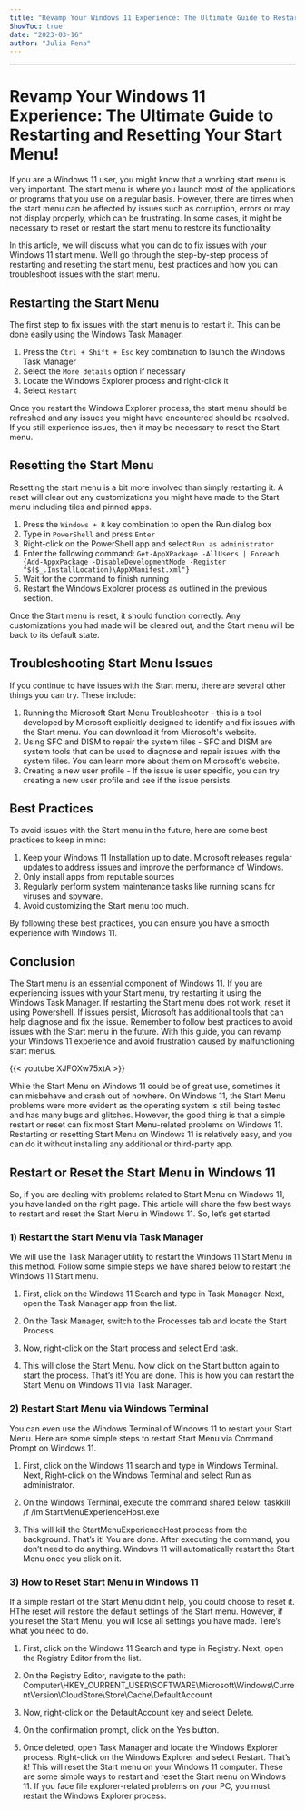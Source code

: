 ```yaml
---
title: "Revamp Your Windows 11 Experience: The Ultimate Guide to Restarting and Resetting Your Start Menu!"
ShowToc: true 
date: "2023-03-16"
author: "Julia Pena"
---
```

*****
# Revamp Your Windows 11 Experience: The Ultimate Guide to Restarting and Resetting Your Start Menu!

If you are a Windows 11 user, you might know that a working start menu is very important. The start menu is where you launch most of the applications or programs that you use on a regular basis. However, there are times when the start menu can be affected by issues such as corruption, errors or may not display properly, which can be frustrating. In some cases, it might be necessary to reset or restart the start menu to restore its functionality.

In this article, we will discuss what you can do to fix issues with your Windows 11 start menu. We’ll go through the step-by-step process of restarting and resetting the start menu, best practices and how you can troubleshoot issues with the start menu.

## Restarting the Start Menu

The first step to fix issues with the start menu is to restart it. This can be done easily using the Windows Task Manager.

1. Press the `Ctrl + Shift + Esc` key combination to launch the Windows Task Manager
2. Select the `More details` option if necessary
3. Locate the Windows Explorer process and right-click it
4. Select `Restart`

Once you restart the Windows Explorer process, the start menu should be refreshed and any issues you might have encountered should be resolved. If you still experience issues, then it may be necessary to reset the Start menu.

## Resetting the Start Menu

Resetting the start menu is a bit more involved than simply restarting it. A reset will clear out any customizations you might have made to the Start menu including tiles and pinned apps.

1. Press the `Windows + R` key combination to open the Run dialog box
2. Type in `PowerShell` and press `Enter`
3. Right-click on the PowerShell app and select `Run as administrator`
4. Enter the following command: `Get-AppXPackage -AllUsers | Foreach {Add-AppxPackage -DisableDevelopmentMode -Register "$($_.InstallLocation)\AppXManifest.xml"}`
5. Wait for the command to finish running
6. Restart the Windows Explorer process as outlined in the previous section.

Once the Start menu is reset, it should function correctly. Any customizations you had made will be cleared out, and the Start menu will be back to its default state.

## Troubleshooting Start Menu Issues

If you continue to have issues with the Start menu, there are several other things you can try. These include:

1. Running the Microsoft Start Menu Troubleshooter - this is a tool developed by Microsoft explicitly designed to identify and fix issues with the Start menu. You can download it from Microsoft's website.
2. Using SFC and DISM to repair the system files - SFC and DISM are system tools that can be used to diagnose and repair issues with the system files. You can learn more about them on Microsoft's website.
3. Creating a new user profile - If the issue is user specific, you can try creating a new user profile and see if the issue persists. 


## Best Practices

To avoid issues with the Start menu in the future, here are some best practices to keep in mind:

1. Keep your Windows 11 Installation up to date. Microsoft releases regular updates to address issues and improve the performance of Windows.
2. Only install apps from reputable sources
3. Regularly perform system maintenance tasks like running scans for viruses and spyware.
4. Avoid customizing the Start menu too much.

By following these best practices, you can ensure you have a smooth experience with Windows 11.

## Conclusion

The Start menu is an essential component of Windows 11. If you are experiencing issues with your Start menu, try restarting it using the Windows Task Manager. If restarting the Start menu does not work, reset it using Powershell. If issues persist, Microsoft has additional tools that can help diagnose and fix the issue. Remember to follow best practices to avoid issues with the Start menu in the future. With this guide, you can revamp your Windows 11 experience and avoid frustration caused by malfunctioning start menus.

{{< youtube XJFOXw75xtA >}} 



While the Start Menu on Windows 11 could be of great use, sometimes it can misbehave and crash out of nowhere. On Windows 11, the Start Menu problems were more evident as the operating system is still being tested and has many bugs and glitches.
However, the good thing is that a simple restart or reset can fix most Start Menu-related problems on Windows 11. Restarting or resetting Start Menu on Windows 11 is relatively easy, and you can do it without installing any additional or third-party app.

 
## Restart or Reset the Start Menu in Windows 11


So, if you are dealing with problems related to Start Menu on Windows 11, you have landed on the right page. This article will share the few best ways to restart and reset the Start Menu in Windows 11. So, let’s get started.

 
### 1) Restart the Start Menu via Task Manager


We will use the Task Manager utility to restart the Windows 11 Start Menu in this method. Follow some simple steps we have shared below to restart the Windows 11 Start menu.
1. First, click on the Windows 11 Search and type in Task Manager. Next, open the Task Manager app from the list.

2. On the Task Manager, switch to the Processes tab and locate the Start Process.

3. Now, right-click on the Start process and select End task.

4. This will close the Start Menu. Now click on the Start button again to start the process.
That’s it! You are done. This is how you can restart the Start Menu on Windows 11 via Task Manager.

 
### 2) Restart Start Menu via Windows Terminal


You can even use the Windows Terminal of Windows 11 to restart your Start Menu. Here are some simple steps to restart Start Menu via Command Prompt on Windows 11.
1. First, click on the Windows 11 search and type in Windows Terminal. Next, Right-click on the Windows Terminal and select Run as administrator.

2. On the Windows Terminal, execute the command shared below:
taskkill /f /im StartMenuExperienceHost.exe

3. This will kill the StartMenuExperienceHost process from the background.
That’s it! You are done. After executing the command, you don’t need to do anything. Windows 11 will automatically restart the Start Menu once you click on it.

 
### 3) How to Reset Start Menu in Windows 11


If a simple restart of the Start Menu didn’t help, you could choose to reset it. HThe reset will restore the default settings of the Start menu. However, if you reset the Start Menu, you will lose all settings you have made. Tere’s what you need to do.
1. First, click on the Windows 11 Search and type in Registry. Next, open the Registry Editor from the list.

2. On the Registry Editor, navigate to the path:
Computer\HKEY_CURRENT_USER\SOFTWARE\Microsoft\Windows\CurrentVersion\CloudStore\Store\Cache\DefaultAccount

 
3. Now, right-click on the DefaultAccount key and select Delete.

4. On the confirmation prompt, click on the Yes button.

5. Once deleted, open Task Manager and locate the Windows Explorer process. Right-click on the Windows Explorer and select Restart.
That’s it! This will reset the Start menu on your Windows 11 computer.
These are some simple ways to restart and reset the Start menu on Windows 11. If you face file explorer-related problems on your PC, you must restart the Windows Explorer process.





